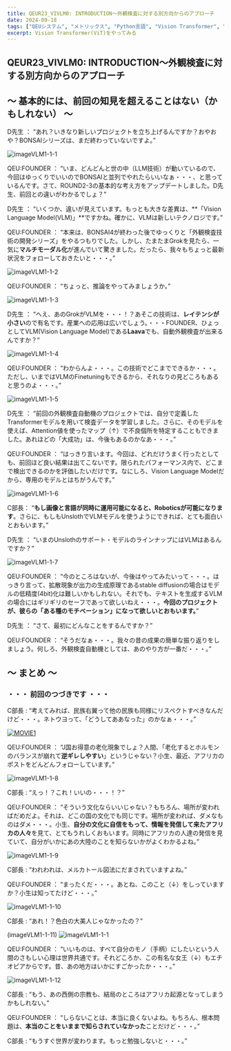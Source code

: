 ```yaml
---
title: QEUR23_VIVLM0: INTRODUCTION～外観検査に対する別方向からのアプローチ
date: 2024-09-18
tags: ["QEUシステム", "メトリックス", "Python言語", "Vision Transformer", "LLM", "データセット", "Fine-tuning", "Vision language Model"]
excerpt: Vision Transformer(ViT)をやってみる
---
```


## QEUR23_VIVLM0: INTRODUCTION～外観検査に対する別方向からのアプローチ

## ～ 基本的には、前回の知見を超えることはない（かもしれない） ～
	
D先生 ： “あれ？いきなり新しいプロジェクトを立ち上げるんですか？おやおや？BONSAIシリーズは、まだ終わっていないですよ。”

![imageVLM1-1-1](/2024-09-17-QEUR23_VIVLM0/imageVLM1-1-1.jpg)

QEU:FOUNDER ： “いま、どんどんと世の中（LLM技術）が動いているので、今回はゆっくりでいいのでBONSAIと並列でやれたらいいなぁ・・・、と思っているんです。さて、ROUND2-3の基本的な考え方をアップデートしました。D先生、前回との違いがわかるでしょ？”

D先生 ： “いくつか、違いが見えています。もっとも大きな差異は、**「Vision Language Model(VLM)」**ですかね。確かに、VLMは新しいテクノロジです。”

QEU:FOUNDER ： “本来は、BONSAI4が終わった後でゆっくりと「外観検査技術の開発シリーズ」をやるつもりでした。しかし、たまたまGrokを見たら、一気に**マルチモーダル化**が進んでいて驚きました。だったら、我々もちょっと最新状況をフォローしておきたいと・・・。”

![imageVLM1-1-2](/2024-09-17-QEUR23_VIVLM0/imageVLM1-1-2.jpg)

QEU:FOUNDER ： “ちょっと、推論をやってみましょうか。”

![imageVLM1-1-3](/2024-09-17-QEUR23_VIVLM0/imageVLM1-1-3.jpg)

D先生 ： “へえ、あのGrokがVLMを・・・！？あそこの技術は、**レイテンシが小さい**ので有名です。産業への応用は広いでしょう。・・・FOUNDER、ひょっとしてVLM(Vision Language Model)である**Laava**でも、自動外観検査が出来るんですか？”

![imageVLM1-1-4](/2024-09-17-QEUR23_VIVLM0/imageVLM1-1-4.jpg)

QEU:FOUNDER ： “わからんよ・・・。この技術でどこまでできるか・・・。ただし、いまではVLMのFinetuningもできるから、それなりの見どころもあると思うのよ・・・。”

![imageVLM1-1-5](/2024-09-17-QEUR23_VIVLM0/imageVLM1-1-5.jpg)

D先生 ： “前回の外観検査自動機のプロジェクトでは、自分で定義したTransformerモデルを用いて検査データを学習しました。さらに、そのモデルを使えば、Attention値を使ったマップ（↑）で不良個所を特定することもできました。あれほどの「大成功」は、今後もあるのかなあ・・・。”

QEU:FOUNDER ： “はっきり言います。今回は、どれだけうまく行ったとしても、前回ほど良い結果は出てこないです。限られたパフォーマンス内で、どこまで検出できるのかを評価したいだけです。なにしろ、Vision Language Modelだから、専用のモデルとはちがうんです。”

![imageVLM1-1-6](/2024-09-17-QEUR23_VIVLM0/imageVLM1-1-6.jpg)

C部長： “**もし画像と言語が同時に運用可能になると、Roboticsが可能になります**。さらに、もしもUnslothでVLMモデルを使うようにできれば、とても面白いとおもいます。”

D先生 ： “いまのUnslothのサポート・モデルのラインナップにはVLMはあるんですか？”

![imageVLM1-1-7](/2024-09-17-QEUR23_VIVLM0/imageVLM1-1-7.jpg)

QEU:FOUNDER ： “今のところはないが、今後はやってみたいって・・・。はっきり言って、拡散現象が出力の生成原理であるstable diffusionの場合はモデルの低精度(4bit)化は難しいかもしれない。それでも、テキストを生成するVLMの場合にはギリギリのセーフであって欲しいねえ・・・。**今回のプロジェクトが、彼らの「ある種のモチベーション」になって欲しいとおもいます。**”

D先生 ： “さて、最初にどんなことをするんですか？”

QEU:FOUNDER ： “そうだなぁ・・・。我々の昔の成果の簡単な振り返りをしましょう。何しろ、外観検査自動機としては、あのやり方が一番だ・・・。”


## ～ まとめ ～

### ・・・ 前回のつづきです ・・・

C部長 : “考えてみれば、民族右翼って他の民族も同様にリスペクトすべきなんだけど・・・。ネトウヨって、「どうしてああなった」のかなぁ・・・。”

[![MOVIE1](http://img.youtube.com/vi/dyGUF3Lcs7o/0.jpg)](http://www.youtube.com/watch?v=dyGUF3Lcs7o "木村三浩（一水会代表 × 鳩山友紀夫）")

QEU:FOUNDER ： “J国お得意の老化現象でしょ？人間、「老化するとホルモンのバランスが崩れて**逆ギレしやすい**」というじゃない？小生、最近、アフリカのポストをどんどんフォローしています。”

![imageVLM1-1-8](/2024-09-17-QEUR23_VIVLM0/imageVLM1-1-8.jpg)

C部長 : “えっ！？これ！いいの・・・！？”

QEU:FOUNDER ： “そういう文化ならいいじゃない？もちろん、場所が変わればだめだよ。それは、どこの国の文化でも同じです。場所が変われば、ダメなものはダメ・・・。小生、**自分の文化に自信をもって、情報を発信して来たアフリカの人々**を見て、とてもうれしくおもいます。同時にアフリカの人達の発信を見ていて、自分がいかにあの大陸のことを知らないかがよくわかるよね。”

![imageVLM1-1-9](/2024-09-17-QEUR23_VIVLM0/imageVLM1-1-9.jpg)

C部長 : “われわれは、メルカトール図法にだまされていますよね。”

QEU:FOUNDER ： “まったくだ・・・。あとね、このこと（↓）をしっていますか？小生は知ってたけど・・・。”

![imageVLM1-1-10](/2024-09-17-QEUR23_VIVLM0/imageVLM1-1-10.jpg)

C部長 : “あれ！？色白の大美人じゃなかったの？”


   (imageVLM1-1-11)
![imageVLM1-1-1](/2024-09-17-QEUR23_VIVLM0/imageVLM1-1-1.jpg)

QEU:FOUNDER ： “いいものは、すべて自分のモノ（手柄）にしたいという人間のさもしい心理は世界共通です。それどころか、この有名な女王（↓）もエチオピアからです。昔、あの地方はいかにすごかったか・・・。”

![imageVLM1-1-12](/2024-09-17-QEUR23_VIVLM0/imageVLM1-1-12.jpg)

C部長 : “もう、あの西側の宗教も、結局のところはアフリカ起源となってしまうかもしれない。”

QEU:FOUNDER ： “しらないことは、本当に良くないよね。もちろん、根本問題は、**本当のことをいままで知らされていなかった**ことだけど・・・。”

C部長 : “もうすぐ世界が変わります。もっと勉強しないと・・・。”

